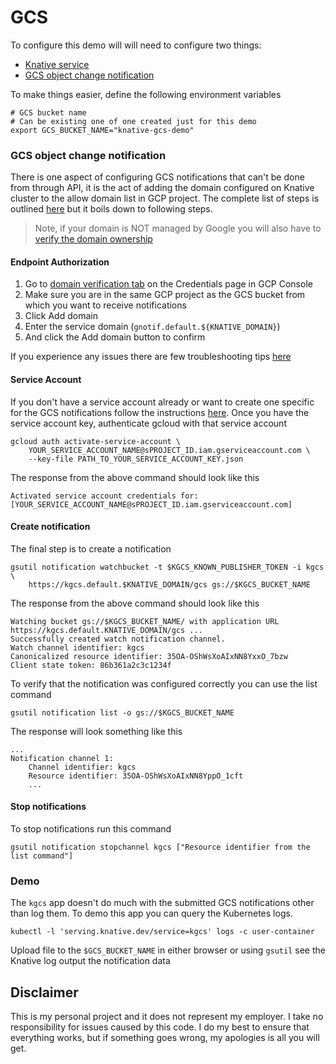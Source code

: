 # GCS

To configure this demo will will need to configure two things:

* [Knative service](../../cmd/service)
* [GCS object change notification]()

To make things easier, define the following environment variables

```shell
# GCS bucket name
# Can be existing one of one created just for this demo
export GCS_BUCKET_NAME="knative-gcs-demo"
```

### GCS object change notification

There is one aspect of configuring GCS notifications that can't be done from through API, it is the act of adding the domain configured on Knative cluster to the allow domain list in GCP project. The complete list of steps is outlined [here](https://cloud.google.com/storage/docs/object-change-notification#_Authorize_Endpoint) but it boils down to following steps.

> Note, if your domain is NOT managed by Google you will also have to [verify the domain ownership](https://cloud.google.com/endpoints/docs/openapi/verify-domain-name)

#### Endpoint Authorization

1. Go to [domain verification tab](https://console.cloud.google.com/apis/credentials/domainverification?_ga=2.186591593.-1146811178.1546727070) on the Credentials page in GCP Console
2. Make sure you are in the same GCP project as the GCS bucket from which you want to receive notifications
3. Click Add domain
4. Enter the service domain (`gnotif.default.${KNATIVE_DOMAIN}`)
5. And click the Add domain button to confirm

If you experience any issues there are few troubleshooting tips [here](https://cloud.google.com/storage/docs/object-change-notification#_Authorize_Endpoint)

#### Service Account

If you don't have a service account already or want to create one specific for the GCS notifications follow the instructions [here](https://cloud.google.com/storage/docs/object-change-notification#_Service_Account). Once you have the service account key, authenticate gcloud with that service account

```shell
gcloud auth activate-service-account \
    YOUR_SERVICE_ACCOUNT_NAME@sPROJECT_ID.iam.gserviceaccount.com \
    --key-file PATH_TO_YOUR_SERVICE_ACCOUNT_KEY.json
```
The response from the above command should look like this

```shell
Activated service account credentials for: [YOUR_SERVICE_ACCOUNT_NAME@sPROJECT_ID.iam.gserviceaccount.com]
```

#### Create notification

The final step is to create a notification

```shell
gsutil notification watchbucket -t $KGCS_KNOWN_PUBLISHER_TOKEN -i kgcs \
    https://kgcs.default.$KNATIVE_DOMAIN/gcs gs://$KGCS_BUCKET_NAME
```

The response from the above command should look like this

```shell
Watching bucket gs://$KGCS_BUCKET_NAME/ with application URL https://kgcs.default.KNATIVE_DOMAIN/gcs ...
Successfully created watch notification channel.
Watch channel identifier: kgcs
Canonicalized resource identifier: 35OA-OShWsXoAIxNN8YxxO_7bzw
Client state token: 86b361a2c3c1234f
```

To verify that the notification was configured correctly you can use the list command

```shell
gsutil notification list -o gs://$KGCS_BUCKET_NAME
```

The response will look something like this

```shell
...
Notification channel 1:
    Channel identifier: kgcs
    Resource identifier: 35OA-OShWsXoAIxNN8YppO_1cft
    ...
```

#### Stop notifications

To stop notifications run this command

```shell
gsutil notification stopchannel kgcs ["Resource identifier from the list command"]
```

### Demo

The `kgcs` app doesn't do much with the submitted GCS notifications other than log them. To demo this app you can query the Kubernetes logs.

```shell
kubectl -l 'serving.knative.dev/service=kgcs' logs -c user-container
```

Upload file to the `$GCS_BUCKET_NAME` in either browser or using `gsutil` see the Knative log output the notification data


## Disclaimer

This is my personal project and it does not represent my employer. I take no responsibility for issues caused by this code. I do my best to ensure that everything works, but if something goes wrong, my apologies is all you will get.


